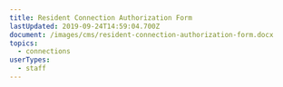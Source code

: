 ```yaml
---
title: Resident Connection Authorization Form
lastUpdated: 2019-09-24T14:59:04.700Z
document: /images/cms/resident-connection-authorization-form.docx
topics:
  - connections
userTypes:
  - staff
---
```


